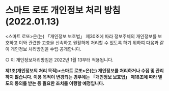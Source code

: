 # 스마트 로또 개인정보 처리 방침 (2022.01.13)
<스마트 로또>은(는) 「개인정보 보호법」 제30조에 따라 정보주체의 개인정보를 보호하고 이와 관련한 고충을 신속하고 원활하게 처리할 수 있도록 하기 위하여 다음과 같이 개인정보 처리방침을 수립·공개합니다.

○ 이 개인정보처리방침은 2022년 1월 13부터 적용됩니다.

**제1조(개인정보의 처리 목적)<스마트 로또>은(는) 개인정보를 처리하거나 수집 및 관리하지 않습니다. 이용 목적이 변경되는 경우에는 「개인정보 보호법」 제18조에 따라 별도의 동의를 받는 등 필요한 조치를 이행할 예정입니다.**
